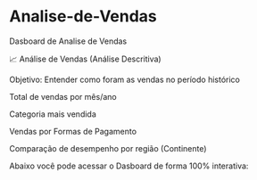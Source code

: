 # Analise-de-Vendas
Dasboard de Analise de Vendas 

📈 Análise de Vendas (Análise Descritiva)

Objetivo: Entender como foram as vendas no período histórico

Total de vendas por mês/ano

Categoria mais vendida

Vendas por Formas de Pagamento

Comparação de desempenho por região (Continente)	

Abaixo você pode acessar o Dasboard de forma 100% interativa: 
